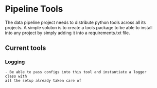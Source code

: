 # Pipeline Tools

The data pipeline project needs to distribute python tools across all its projects.
A simple soluton is to create a tools package to be able to install into any project
by simply adding it into a requirements.txt file.

## Current tools

### Logging

    - Be able to pass configs into this tool and instantiate a logger class with
    all the setup already taken care of